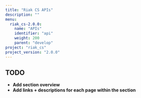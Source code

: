 ```yaml
---
title: "Riak CS APIs"
description: ""
menu:
  riak_cs-2.0.0:
    name: "APIs"
    identifier: "api"
    weight: 200
    parent: "develop"
project: "riak_cs"
project_version: "2.0.0"
---
```


## TODO

- **Add section overview**
- **Add links + descriptions for each page within the section**
